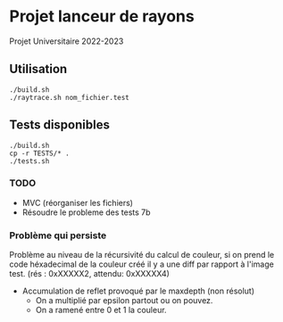 # Projet lanceur de rayons

Projet Universitaire 2022-2023

## Utilisation

```
./build.sh
./raytrace.sh nom_fichier.test
```

## Tests disponibles

```
./build.sh
cp -r TESTS/* .
./tests.sh
```

### TODO

- MVC (réorganiser les fichiers)
- Résoudre le probleme des tests 7b

### Problème qui persiste

Problème au niveau de la récursivité du calcul de couleur, si on prend le code héxadecimal de la couleur créé il y a une diff par rapport à l'image test. (rés : 0xXXXXX2, attendu: 0xXXXXX4)

- Accumulation de reflet provoqué par le maxdepth (non résolut)
  - On a multiplié par epsilon partout ou on pouvez.
  - On a ramené entre 0 et 1 la couleur.
